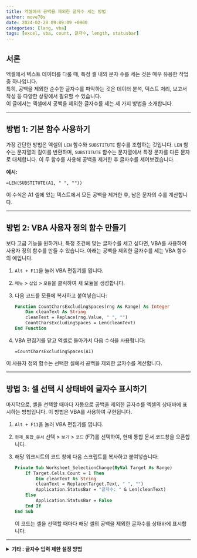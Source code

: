 ```yaml
---
title: 엑셀에서 공백을 제외한 글자수 세는 방법
author: move78s
date: 2024-02-20 09:09:09 +0900
categories: [lang, vba]
tags: [excel, vba, count, 글자수, length, statusbar]
---
```


## 서론

엑셀에서 텍스트 데이터를 다룰 때, 특정 셀 내의 문자 수를 세는 것은 매우 유용한 작업 중 하나입니다. <br>
특히, 공백을 제외한 순수한 글자수를 파악하는 것은 데이터 분석, 텍스트 처리, 보고서 작성 등 다양한 상황에서 필요할 수 있습니다. <br>
이 글에서는 엑셀에서 공백을 제외한 글자수를 세는 세 가지 방법을 소개합니다.<br>

---

## 방법 1: 기본 함수 사용하기

가장 간단한 방법은 엑셀의 `LEN` 함수와 `SUBSTITUTE` 함수를 조합하는 것입니다. `LEN` 함수는 문자열의 길이를 반환하며, `SUBSTITUTE` 함수는 문자열에서 특정 문자를 다른 문자로 대체합니다. 이 두 함수를 사용해 공백을 제거한 후 글자수를 세어보겠습니다.

**예시:**

```excel
=LEN(SUBSTITUTE(A1, " ", ""))
```

이 수식은 A1 셀에 있는 텍스트에서 모든 공백을 제거한 후, 남은 문자의 수를 계산합니다.

---

## 방법 2: VBA 사용자 정의 함수 만들기

보다 고급 기능을 원하거나, 특정 조건에 맞는 글자수를 세고 싶다면, VBA를 사용하여 사용자 정의 함수를 만들 수 있습니다. 아래는 공백을 제외한 글자수를 세는 VBA 함수의 예입니다.

1. `Alt + F11`을 눌러 VBA 편집기를 엽니다.
2. `메뉴` > `삽입` > `모듈`을 클릭하여 새 모듈을 생성합니다.
3. 다음 코드를 모듈에 복사하고 붙여넣습니다:

   ```vb
   Function CountCharsExcludingSpaces(rng As Range) As Integer
       Dim cleanText As String
       cleanText = Replace(rng.Value, " ", "")
       CountCharsExcludingSpaces = Len(cleanText)
   End Function

   ```

4. VBA 편집기를 닫고 엑셀로 돌아가서 다음 수식을 사용합니다:
   ```excel
   =CountCharsExcludingSpaces(A1)
   ```

이 사용자 정의 함수는 선택한 셀에서 공백을 제외한 글자수를 계산합니다.

---

## 방법 3: 셀 선택 시 상태바에 글자수 표시하기

마지막으로, 셀을 선택할 때마다 자동으로 공백을 제외한 글자수를 엑셀의 상태바에 표시하는 방법입니다. 이 방법은 VBA를 사용하여 구현됩니다.

1. `Alt + F11`을 눌러 VBA 편집기를 엽니다.
2. `현재_통합_문서` 선택 > `보기` > `코드` (F7)를 선택하여, 현재 통합 문서 코드창을 오픈합니다.
3. 해당 워크시트의 코드 창에 다음 스크립트를 복사하고 붙여넣습니다:

   ```vb
   Private Sub Worksheet_SelectionChange(ByVal Target As Range)
       If Target.Cells.Count = 1 Then
           Dim cleanText As String
           cleanText = Replace(Target.Text, " ", "")
           Application.StatusBar = "글자수: " & Len(cleanText)
       Else
           Application.StatusBar = False
       End If
   End Sub
   ```

   이 코드는 셀을 선택할 때마다 해당 셀의 공백을 제외한 글자수를 상태바에 표시합니다.

---

<details>
<summary><strong>기타 : 글자수 입력 제한 설정 방법</strong></summary>
엑셀에서 데이터 유효성 검사(Data Validation) 기능을 사용하여 셀에 입력할 수 있는 글자수를 제한할 수 있습니다. <br>
이 기능은 사용자가 셀에 입력할 수 있는 값의 범위, 글자수 제한 및 잘못된 데이터의 입력을 방지할 수 있습니다. <br>
글자수를 기준으로 입력을 제한하는 방법은 다음과 같습니다.<br>

<ol>
  <li>데이터 유효성 검사 설정
    <ul>
      <li>먼저, 글자수 제한을 적용할 셀이나 셀 범위를 선택합니다.</li>
      <li>리본 메뉴에서 데이터 탭을 클릭합니다.</li>
      <li>데이터 유효성 검사 버튼을 클릭합니다. (데이터 도구 그룹에 있음)</li>
    </ul>
  </li>
  <li>유효성 검사 조건 설정
    <ul>
        <li>데이터 유효성 검사 대화 상자에서 설정 탭을 선택합니다.</li>
        <li>허용 드롭다운 메뉴에서 텍스트 길이를 선택합니다.</li>
        <li>데이터 드롭다운 메뉴에서 글자수 조건(예: 사이)을 선택하고, 적절한 최소값과 최대값을 입력합니다.</li>
    </ul>
  </li>
  <li>설정 완료
    <ul>
        <li>모든 설정을 마친 후 확인 버튼을 클릭하여 설정을 완료합니다.</li>
    </ul>  
  </li>
</ol>

</details>
